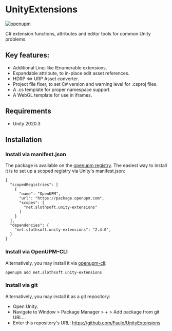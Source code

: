 # UnityExtensions
[![openupm](https://img.shields.io/npm/v/net.slothsoft.unity-extensions?label=openupm&registry_uri=https://package.openupm.com)](https://openupm.com/packages/net.slothsoft.unity-extensions/)

C# extension functions, attributes and editor tools for common Unity problems.

## Key features:
- Additional Linq-like IEnumerable extensions.
- Expandable attribute, to in-place edit asset references.
- HDRP <=> URP Asset converter.
- Project file fixer, to set C# version and warning level for .csproj files.
- A .cs template for proper namespace support.
- A WebGL template for use in iframes.

## Requirements
- Unity 2020.3

## Installation
### Install via manifest.json
The package is available on the [openupm registry](https://openupm.com/packages/net.slothsoft.unity-extensions/). The easiest way to install it is to set up a scoped registry via Unity's manifest.json:
```
{
  "scopedRegistries": [
    {
      "name": "OpenUPM",
      "url": "https://package.openupm.com",
      "scopes": [
		"net.slothsoft.unity-extensions"
      ]
    }
  ],
  "dependencies": {
    "net.slothsoft.unity-extensions": "2.4.0",
  }
}
```

### Install via OpenUPM-CLI
Alternatively, you may install it via [openupm-cli](https://github.com/openupm/openupm-cli):
```
openupm add net.slothsoft.unity-extensions
```

### Install via git
Alternatively, you may install it as a git repository:
- Open Unity.
- Navigate to Window > Package Manager > + > Add package from git URL...
- Enter this repository's URL: https://github.com/Faulo/UnityExtensions
